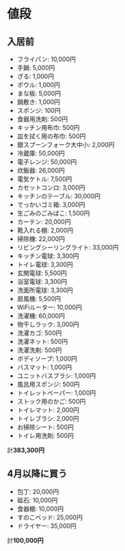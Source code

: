 # 値段

## 入居前

- フライパン: 10,000円
- 手鍋: 5,000円
- ざる: 1,000円
- ボウル: 1,000円
- まな板: 5,000円
- 鍋敷き: 1,000円
- スポンジ: 100円
- 食器用洗剤: 500円
- キッチン用布巾: 500円
- 皿を拭く用の布巾: 500円
- 銀スプーンフォーク大中小: 2,000円
- 冷蔵庫: 50,000円
- 電子レンジ: 50,000円
- 炊飯器: 26,000円
- 電気ケトル: 7,500円
- カセットコンロ: 3,000円
- キッチンのテーブル: 30,000円
- でっかいゴミ箱: 3,000円
- 生ごみのごみばこ: 1,500円
- カーテン: 20,000円
- 靴入れる棚: 2,000円
- 掃除機: 22,000円
- リビングシーリングライト: 33,000円
- キッチン電球: 3,300円
- トイレ電球: 3,300円
- 玄関電球: 5,500円
- 浴室電球: 3,300円
- 洗面所電球: 3,300円
- 扇風機: 5,500円
- WiFiルーター: 10,000円
- 洗濯機: 60,000円
- 物干しラック: 3,000円
- 洗濯カゴ: 500円
- 洗濯ネット: 500円
- 洗濯洗剤: 500円
- ボディソープ: 1,000円
- バスマット: 1,000円
- ユニットバスブラシ: 1,000円
- 風呂用スポンジ: 500円
- トイレットペーパー: 1,000円
- ストック用のかご: 500円
- トイレマット: 2,000円
- トイレブラシ: 2,000円
- お掃除シート: 500円
- トイレ用洗剤: 500円

計**383,300円**

## 4月以降に買う

- 包丁: 20,000円
- 砥石: 10,000円
- 食器棚: 10,000円
- すのこベッド: 25,000円
- ドライヤー: 35,000円

計**100,000円**
